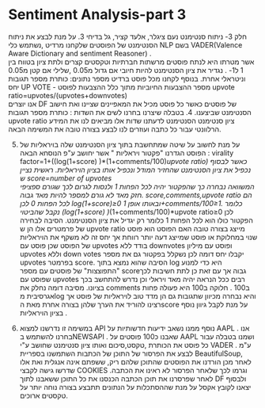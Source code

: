 # Sentiment Analysis-part 3

חלק 3- ניתוח סנטימנט 
נעם ציגלר, אלעד קציר, גל בדיחי
3. על מנת לבצע את ניתוח הסנטימנט של הפוסטים שלקחנו מרדיט ,נשתמש כלי NLP בשם VADER(Valence Aware Dictionary and sentiment Reasoner)  .   
אשר מטרתו היא לנתח פוסטים מרשתות חברתיות וטקסטים קצרים ולתת ציון בטווח בין 1 ל1- . נגדיר את ציון הסנטימנט להיות חיובי אם גדול מ0.05  ,שלילי אם קטן מ0.05 וניטראלי אחרת. בנוסף לקחנו מכל פוסט ברדיט מספר נתונים:
	כותרת
	מספר תגובות
	יחס UP VOTE  - מספר ההצבעות החיוביות מתוך כלל ההצבעות לפוסט  upvote ratio=upvotes/(upvotes+downvotes)       
אנו יוצרים DF של פוסטים כאשר כל פוסט מכיל את המאפיינים שציינו ואת חישוב הסנטימנט שביצענו.
4. בטבלה שיצרנו בחרנו לשים את השדות :
	כותרת
	מספר תגובות
	upvote ratio
	ציון סנטימנט 
	הסנטימנט
לדעתנו שדות אלו מביאים לנו את המידע הרלוונטי עבור כל כתבה ועוזרים לנו לבצע בצורה טובה את המשימה הבאה.

5. על מנת לחשוב על שיטה שמתחשבת בתוך ציון הסנטימנט שלה בויראליות  של הפוסט הגדרנו "פקטור ויראליות " אשר יחושב ע"פ הנוסחא הבאה :
virality factor=1+((log⁡(1+score) )*(1+comments/100)*upvote ratio)
כאשר לבסוף נכפיל את ציון הסנטימנט שהחזיר המודל ונכפיל אותו בציון הויראליות.
ראשית נציין ש score=number of upvotes   
המשוואה נבחרה כך שהפקטור יהיה לכל הפחות 1 ולנסות לגרום לכך שגורם ספציפי חזק מאד לא גורם למספר להיות מאד גבוה.
score,comments,upvote ratio   הם לכל הפחות 0 לכן log⁡(1+score)≥0 ובאותו אופן 1+comments/100≥1. כלומר נקבל שהביטוי                                                   (log⁡(1+score) )*(1+comments/100)*upvote ratio≥0   לכן הפקטור כולו הוא לכל הפחות 1 כלומר רק יגדיל את ציון הסנטימנט.
הסיבה לבחירה של פרמטרים אלו הן ש upvote ratio    מייצג בצורה טובה האם הפוסט הוא פוסט שנוי במחלוקת או פוסט שמייצג דעה יותר רווחת אך יחס זה לא משקף את הויראליות של הפוסט שכן פוסט עם  upvotes   בודד ללא  downvotes ופוסט עם מיליון upvotes וללא down votes  יקבלו יחס דומה לכן נשקלל בפקטור גם את מספר upvotes  בפרמטר score. הסיבה שהוא נמצא בתוך log היא כדי למנוע "התפוצצות" של פוסטים עם מספר scoreגבוה אך עם זאת כן לתת חשיבות לכך שפוסט עם upvotes   רבים ככל הנראה יהיה מאד ויראלי וכן נדרש להתחשב בכך בציונו. מסיבה דומה נחלק את comments   ב100 . חלוקה ב100 היא פעולה פחות אגרסיבית מlog והיא נבחרה מכיוון שתגובות גם הן מדד טוב לויראליות של פוסט אך רצינו להוריד את הערך שלהן בצורה אחרת מאת הscore   על מנת לקבל גיוון נוסף בציון הויראליות .

7. במשימה זו נדרשנו למצוא API  נוסף ממנו נשאב ידיעות חדשותיות על AAPL .
אנו בחרנו להשתמש בNEWSAPI . שאבנו כ100 פוסטים על AAPL ושמנו בטבלה עבור כל פוסט את הכותרת ,טקסט,סיכום ואותו ציון סנטימנט שחושב ע"י VADER .
ע"מ לבצע את הפרסור של התוכן של הכתבות השתמשנו בספריית BeautifulSoup, לאחר מכן הורדנו את הפוסטים שהתוכן שלהם ריק, ששפתם אינה אנגלית ואת אלו שדרשו גישה לקבצי COOKIES וגרמו לכך שלאחר הפרסור לא ראינו את הכתבה.
לאחר שפרסרנו את תוכן הכתבה הכנסנו את כל התוכן ששאבנו לתוך DF ולבסוף יצאנו לקובץ אקסל על מנת שההסתכלות על הנתונים תתבצע בצורה נוחה יותר על טקסטים ארוכים.
